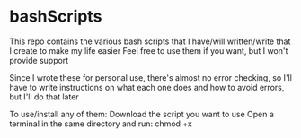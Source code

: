 # bashScripts
This repo contains the various bash scripts that I have/will written/write that I create to make my life easier
Feel free to use them if you want, but I won't provide support

Since I wrote these for personal use, there's almost no error checking, so I'll have to write instructions on what each one does and how to avoid errors, but I'll do that later

To use/install any of them:
Download the script you want to use
Open a terminal in the same directory and run: chmod +x <script name>
Then place the script in the root/usr/bin directory
Finally, type the name of the script into the terminal and it will execute

The protonUpdate one doesn't seem to be working properly. It puts the files in the appropriate place as far as I can tell, but steam doesn't see the options after running it

Script Descriptions:
aptFix - fixes broken installs in apt for ubuntu based systems
dpkgFix - resets dpkg config to fix issues with apt installs
gdmenuGenerator - creates the folder structure for a gdemu optical drive emulator for dreamcast, only works with cdi files currently
gdmenuList - creates a text file displaying the contents of a gdemu folder structure for easier troubleshooting
protonUpdate - downloads the latest verseion of Steam GE Proton and places it in the appropriate folder to use with steam
update - updates apt repositories, upgrades apt installed software, removes any unnecessary packages, and updates flatpak software